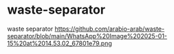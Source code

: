 # waste-separator
waste separator
https://github.com/arabio-arab/waste-separator/blob/main/WhatsApp%20Image%202025-01-15%20at%2014.53.02_67801e79.png
